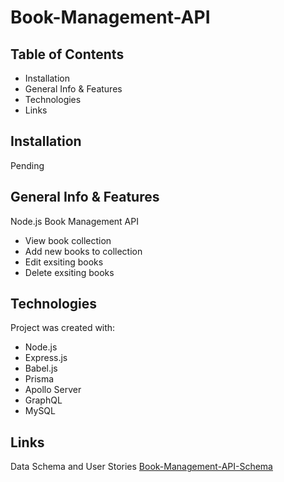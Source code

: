 # Book-Management-API

## Table of Contents

- Installation
- General Info & Features
- Technologies
- Links

## Installation

Pending

## General Info & Features

Node.js Book Management API

- View book collection
- Add new books to collection
- Edit exsiting books
- Delete exsiting books

## Technologies

Project was created with:

- Node.js
- Express.js
- Babel.js
- Prisma
- Apollo Server
- GraphQL
- MySQL

## Links

Data Schema and User Stories
[Book-Management-API-Schema](https://docs.google.com/spreadsheets/d/1_2wFreyEVlK1XuAi4IgH6Neh9t_l7O06_0kgFn3Ch-c/edit#gid=0)
